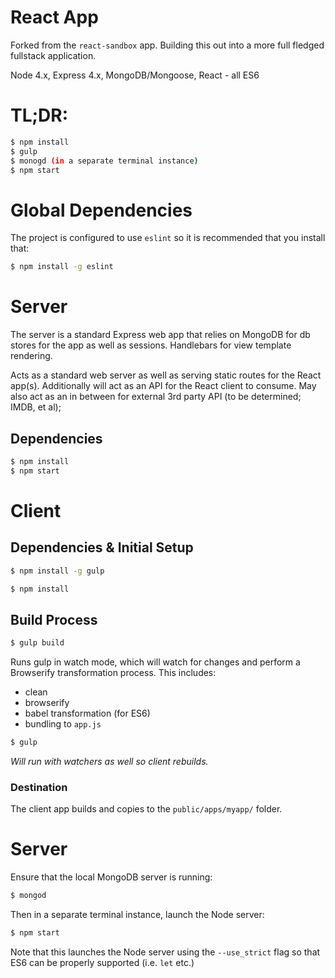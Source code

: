 # React App

Forked from the `react-sandbox` app.  Building this out into a more full fledged
fullstack application.

Node 4.x, Express 4.x, MongoDB/Mongoose, React - all ES6

# TL;DR:

```bash
$ npm install
$ gulp
$ monogd (in a separate terminal instance)
$ npm start
```

# Global Dependencies

The project is configured to use `eslint` so it is recommended that you install that:

```bash
$ npm install -g eslint
```

# Server

The server is a standard Express web app that relies on MongoDB for db stores for
the app as well as sessions.  Handlebars for view template rendering.

Acts as a standard web server as well as serving static routes for the React app(s).
Additionally will act as an API for the React client to consume.  May also act as
an in between for external 3rd party API (to be determined; IMDB, et al);

## Dependencies

```bash
$ npm install
$ npm start
```

# Client

## Dependencies & Initial Setup

```bash
$ npm install -g gulp
```

```bash
$ npm install
```

## Build Process

```bash
$ gulp build
```

Runs gulp in watch mode, which will watch for changes and perform a Browserify
transformation process.  This includes:

 * clean
 * browserify
 * babel transformation (for ES6)
 * bundling to `app.js`

```bash
$ gulp
```

_Will run with watchers as well so client rebuilds._

### Destination

The client app builds and copies to the `public/apps/myapp/` folder.

# Server

Ensure that the local MongoDB server is running:

```bash
$ mongod
```

Then in a separate terminal instance, launch the Node server:

```bash
$ npm start
```

Note that this launches the Node server using the `--use_strict` flag so that
ES6 can be properly supported (i.e. `let` etc.)

